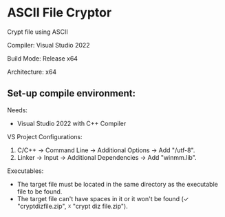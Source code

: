 # ASCII File Cryptor
Crypt file using ASCII
 
Compiler: Visual Studio 2022

Build Mode: Release x64

Architecture: x64

## Set-up compile environment:
Needs:
- Visual Studio 2022 with C++ Compiler

VS Project Configurations:
1. C/C++ → Command Line → Additional Options → Add "/utf-8".
2. Linker → Input → Additional Dependencies → Add "winmm.lib".

Executables:
- The target file must be located in the same directory as the executable file to be found.
- The target file can't have spaces in it or it won't be found (✓ "cryptdizfile.zip", ☓ "crypt diz file.zip").

